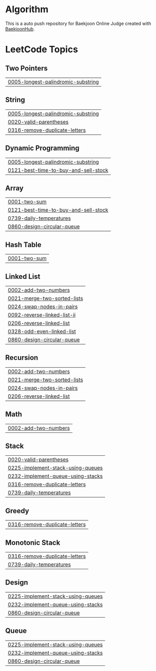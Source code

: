 # Algorithm
This is a auto push repository for Baekjoon Online Judge created with [BaekjoonHub](https://github.com/BaekjoonHub/BaekjoonHub).

<!---LeetCode Topics Start-->
# LeetCode Topics
## Two Pointers
|  |
| ------- |
| [0005-longest-palindromic-substring](https://github.com/dhchoi98/Algorithm/tree/master/0005-longest-palindromic-substring) |
## String
|  |
| ------- |
| [0005-longest-palindromic-substring](https://github.com/dhchoi98/Algorithm/tree/master/0005-longest-palindromic-substring) |
| [0020-valid-parentheses](https://github.com/dhchoi98/Algorithm/tree/master/0020-valid-parentheses) |
| [0316-remove-duplicate-letters](https://github.com/dhchoi98/Algorithm/tree/master/0316-remove-duplicate-letters) |
## Dynamic Programming
|  |
| ------- |
| [0005-longest-palindromic-substring](https://github.com/dhchoi98/Algorithm/tree/master/0005-longest-palindromic-substring) |
| [0121-best-time-to-buy-and-sell-stock](https://github.com/dhchoi98/Algorithm/tree/master/0121-best-time-to-buy-and-sell-stock) |
## Array
|  |
| ------- |
| [0001-two-sum](https://github.com/dhchoi98/Algorithm/tree/master/0001-two-sum) |
| [0121-best-time-to-buy-and-sell-stock](https://github.com/dhchoi98/Algorithm/tree/master/0121-best-time-to-buy-and-sell-stock) |
| [0739-daily-temperatures](https://github.com/dhchoi98/Algorithm/tree/master/0739-daily-temperatures) |
| [0860-design-circular-queue](https://github.com/dhchoi98/Algorithm/tree/master/0860-design-circular-queue) |
## Hash Table
|  |
| ------- |
| [0001-two-sum](https://github.com/dhchoi98/Algorithm/tree/master/0001-two-sum) |
## Linked List
|  |
| ------- |
| [0002-add-two-numbers](https://github.com/dhchoi98/Algorithm/tree/master/0002-add-two-numbers) |
| [0021-merge-two-sorted-lists](https://github.com/dhchoi98/Algorithm/tree/master/0021-merge-two-sorted-lists) |
| [0024-swap-nodes-in-pairs](https://github.com/dhchoi98/Algorithm/tree/master/0024-swap-nodes-in-pairs) |
| [0092-reverse-linked-list-ii](https://github.com/dhchoi98/Algorithm/tree/master/0092-reverse-linked-list-ii) |
| [0206-reverse-linked-list](https://github.com/dhchoi98/Algorithm/tree/master/0206-reverse-linked-list) |
| [0328-odd-even-linked-list](https://github.com/dhchoi98/Algorithm/tree/master/0328-odd-even-linked-list) |
| [0860-design-circular-queue](https://github.com/dhchoi98/Algorithm/tree/master/0860-design-circular-queue) |
## Recursion
|  |
| ------- |
| [0002-add-two-numbers](https://github.com/dhchoi98/Algorithm/tree/master/0002-add-two-numbers) |
| [0021-merge-two-sorted-lists](https://github.com/dhchoi98/Algorithm/tree/master/0021-merge-two-sorted-lists) |
| [0024-swap-nodes-in-pairs](https://github.com/dhchoi98/Algorithm/tree/master/0024-swap-nodes-in-pairs) |
| [0206-reverse-linked-list](https://github.com/dhchoi98/Algorithm/tree/master/0206-reverse-linked-list) |
## Math
|  |
| ------- |
| [0002-add-two-numbers](https://github.com/dhchoi98/Algorithm/tree/master/0002-add-two-numbers) |
## Stack
|  |
| ------- |
| [0020-valid-parentheses](https://github.com/dhchoi98/Algorithm/tree/master/0020-valid-parentheses) |
| [0225-implement-stack-using-queues](https://github.com/dhchoi98/Algorithm/tree/master/0225-implement-stack-using-queues) |
| [0232-implement-queue-using-stacks](https://github.com/dhchoi98/Algorithm/tree/master/0232-implement-queue-using-stacks) |
| [0316-remove-duplicate-letters](https://github.com/dhchoi98/Algorithm/tree/master/0316-remove-duplicate-letters) |
| [0739-daily-temperatures](https://github.com/dhchoi98/Algorithm/tree/master/0739-daily-temperatures) |
## Greedy
|  |
| ------- |
| [0316-remove-duplicate-letters](https://github.com/dhchoi98/Algorithm/tree/master/0316-remove-duplicate-letters) |
## Monotonic Stack
|  |
| ------- |
| [0316-remove-duplicate-letters](https://github.com/dhchoi98/Algorithm/tree/master/0316-remove-duplicate-letters) |
| [0739-daily-temperatures](https://github.com/dhchoi98/Algorithm/tree/master/0739-daily-temperatures) |
## Design
|  |
| ------- |
| [0225-implement-stack-using-queues](https://github.com/dhchoi98/Algorithm/tree/master/0225-implement-stack-using-queues) |
| [0232-implement-queue-using-stacks](https://github.com/dhchoi98/Algorithm/tree/master/0232-implement-queue-using-stacks) |
| [0860-design-circular-queue](https://github.com/dhchoi98/Algorithm/tree/master/0860-design-circular-queue) |
## Queue
|  |
| ------- |
| [0225-implement-stack-using-queues](https://github.com/dhchoi98/Algorithm/tree/master/0225-implement-stack-using-queues) |
| [0232-implement-queue-using-stacks](https://github.com/dhchoi98/Algorithm/tree/master/0232-implement-queue-using-stacks) |
| [0860-design-circular-queue](https://github.com/dhchoi98/Algorithm/tree/master/0860-design-circular-queue) |
<!---LeetCode Topics End-->